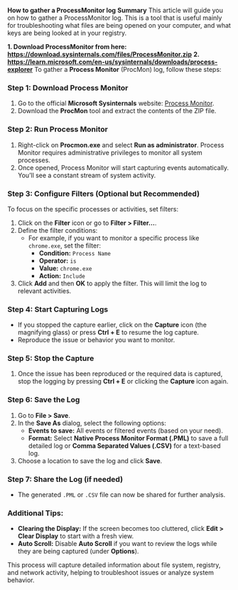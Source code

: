 **How to gather a ProcessMonitor log**
**Summary**
This article will guide you on how to gather a ProcessMonitor log. This is a tool that is useful mainly for troubleshooting what files are being opened on your computer, and what keys are being looked at in your registry.

**1. Download ProcessMonitor from here: https://download.sysinternals.com/files/ProcessMonitor.zip**
**2. https://learn.microsoft.com/en-us/sysinternals/downloads/process-explorer**
To gather a **Process Monitor** (ProcMon) log, follow these steps:

### Step 1: Download Process Monitor
1. Go to the official **Microsoft Sysinternals** website: [Process Monitor](https://learn.microsoft.com/en-us/sysinternals/downloads/procmon).
2. Download the **ProcMon** tool and extract the contents of the ZIP file.

### Step 2: Run Process Monitor
1. Right-click on **Procmon.exe** and select **Run as administrator**. Process Monitor requires administrative privileges to monitor all system processes.
2. Once opened, Process Monitor will start capturing events automatically. You’ll see a constant stream of system activity.

### Step 3: Configure Filters (Optional but Recommended)
To focus on the specific processes or activities, set filters:
1. Click on the **Filter** icon or go to **Filter > Filter...**.
2. Define the filter conditions:
   - For example, if you want to monitor a specific process like `chrome.exe`, set the filter:
     - **Condition:** `Process Name`
     - **Operator:** `is`
     - **Value:** `chrome.exe`
     - **Action:** `Include`
3. Click **Add** and then **OK** to apply the filter. This will limit the log to relevant activities.

### Step 4: Start Capturing Logs
- If you stopped the capture earlier, click on the **Capture** icon (the magnifying glass) or press **Ctrl + E** to resume the log capture.
- Reproduce the issue or behavior you want to monitor.

### Step 5: Stop the Capture
1. Once the issue has been reproduced or the required data is captured, stop the logging by pressing **Ctrl + E** or clicking the **Capture** icon again.

### Step 6: Save the Log
1. Go to **File > Save**.
2. In the **Save As** dialog, select the following options:
   - **Events to save:** All events or filtered events (based on your need).
   - **Format:** Select **Native Process Monitor Format (.PML)** to save a full detailed log or **Comma Separated Values (.CSV)** for a text-based log.
3. Choose a location to save the log and click **Save**.

### Step 7: Share the Log (if needed)
- The generated `.PML` or `.CSV` file can now be shared for further analysis.

### Additional Tips:
- **Clearing the Display:** If the screen becomes too cluttered, click **Edit > Clear Display** to start with a fresh view.
- **Auto Scroll:** Disable **Auto Scroll** if you want to review the logs while they are being captured (under **Options**).

This process will capture detailed information about file system, registry, and network activity, helping to troubleshoot issues or analyze system behavior.



















